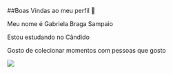 
##Boas Vindas ao meu perfil 🧡 

Meu nome é Gabriela Braga Sampaio

Estou estudando no Cândido 

Gosto de colecionar momentos com pessoas que gosto


![](https://media1.tenor.com/m/uXfjAvq5aioAAAAC/puppy-dog.gif)
